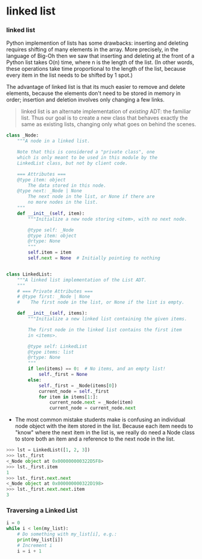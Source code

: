 linked list
===========

### linked list
Python implemention of lists has some drawbacks: inserting and deleting requires shifting of many elements in the array. More precisely, in the language of Big-Oh then we saw that inserting and deleting at the front of a Python list takes O(n) time, where n is the length of the list. (In other words, these operations take time proportional to the length of the list, because every item in the list needs to be shifted by 1 spot.)

The advantage of linked list is that its much easier to remove and delete elements, because the elements don't need to be stored in memory in order; insertion and deletion involves only changing a few links.

> linked list is an alternate implementation of _existing_ ADT: the familiar list. Thus our goal is to create a new class that behaves exactly the same as existing lists, changing only what goes on behind the scenes.


```python
class _Node:
    """A node in a linked list.

    Note that this is considered a "private class", one
    which is only meant to be used in this module by the
    LinkedList class, but not by client code.

    === Attributes ===
    @type item: object
        The data stored in this node.
    @type next: _Node | None
        The next node in the list, or None if there are
        no more nodes in the list.
    """
    def __init__(self, item):
        """Initialize a new node storing <item>, with no next node.

        @type self: _Node
        @type item: object
        @rtype: None
        """
        self.item = item
        self.next = None  # Initially pointing to nothing


class LinkedList:
    """A linked list implementation of the List ADT.
    """
    # === Private Attributes ===
    # @type first: _Node | None
    #    The first node in the list, or None if the list is empty.

    def __init__(self, items):
        """Initialize a new linked list containing the given items.

        The first node in the linked list contains the first item
        in <items>.

        @type self: LinkedList
        @type items: list
        @rtype: None
        """
        if len(items) == 0:  # No items, and an empty list!
            self._first = None
        else:
            self._first = _Node(items[0])
            current_node = self._first
            for item in items[1:]:
                current_node.next = _Node(item)
                current_node = current_node.next
```

+ The most common mistake students make is confusing an individual node object with the item stored in the list. Because each item needs to "know" where the next item in the list is, we really do need a Node class to store both an item and a reference to the next node in the list.

```python
>>> lst = LinkedList([1, 2, 3])
>>> lst._first
<_Node object at 0x000000000322D5F8>
>>> lst._first.item
1
>>> lst._first.next.next
<_Node object at 0x000000000322D198>
>>> lst._first.next.next.item
3
```

### Traversing a Linked List

```python
i = 0
while i < len(my_list):
    # Do something with my_list[i], e.g.:
    print(my_list[i])
    # Increment i
    i = i + 1
```
